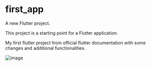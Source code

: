 # first_app

A new Flutter project.

This project is a starting point for a Flutter application.

My first flutter project from official flutter documentation with some changes and additional functionalities.

![image](https://user-images.githubusercontent.com/85360923/219980793-8a8e2970-5a11-424c-b1ec-9787d081b43d.png)


